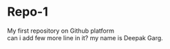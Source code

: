 # Repo-1
My first repository on Github platform 
<br>
can i add few more line in it?
my name is Deepak Garg.
